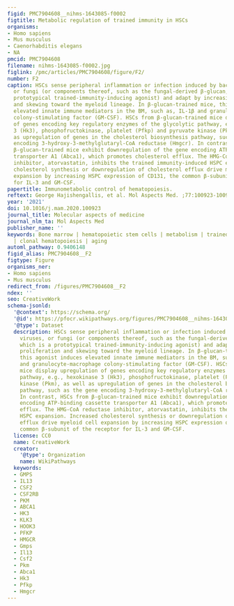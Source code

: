 ```yaml
---
figid: PMC7904608__nihms-1643085-f0002
figtitle: Metabolic regulation of trained immunity in HSCs
organisms:
- Homo sapiens
- Mus musculus
- Caenorhabditis elegans
- NA
pmcid: PMC7904608
filename: nihms-1643085-f0002.jpg
figlink: /pmc/articles/PMC7904608/figure/F2/
number: F2
caption: HSCs sense peripheral inflammation or infection induced by bacteria, viruses,
  or fungi (or components thereof, such as the fungal-derived β-glucan, which is a
  prototypical trained-immunity-inducing agonist) and adapt by increasing proliferation
  and skewing toward the myeloid lineage. In β-glucan-trained mice, this agonist induces
  elevated innate immune mediators in the BM, such as, IL-1β and granulocyte-macrophage
  colony-stimulating factor (GM-CSF). HSCs from β-glucan-trained mice display upregulation
  of genes encoding key regulatory enzymes of the glycolytic pathway, e.g., hexokinase
  3 (Hk3), phosphofructokinase, platelet (Pfkp) and pyruvate kinase (Pkm), as well
  as upregulation of genes in the cholesterol biosynthesis pathway, such as the gene
  encoding 3-hydroxy-3-methylglutaryl-CoA reductase (Hmgcr). In contrast, HSCs from
  β-glucan-trained mice exhibit downregulation of the gene encoding ATP-binding cassette
  transporter A1 (Abca1), which promotes cholesterol efflux. The HMG-CoA reductase
  inhibitor, atorvastatin, inhibits the trained immunity-induced HSPC expansion. Increased
  cholesterol synthesis or downregulation of cholesterol efflux drive myeloid cell
  expansion by increasing HSPC expression of CD131, the common β-subunit of the receptor
  for IL-3 and GM-CSF.
papertitle: Immunometabolic control of hematopoiesis.
reftext: George Hajishengallis, et al. Mol Aspects Med. ;77:100923-100923.
year: '2021'
doi: 10.1016/j.mam.2020.100923
journal_title: Molecular aspects of medicine
journal_nlm_ta: Mol Aspects Med
publisher_name: ''
keywords: Bone marrow | hematopoietic stem cells | metabolism | trained immunity/myelopoiesis
  | clonal hematopoiesis | aging
automl_pathway: 0.9406148
figid_alias: PMC7904608__F2
figtype: Figure
organisms_ner:
- Homo sapiens
- Mus musculus
redirect_from: /figures/PMC7904608__F2
ndex: ''
seo: CreativeWork
schema-jsonld:
  '@context': https://schema.org/
  '@id': https://pfocr.wikipathways.org/figures/PMC7904608__nihms-1643085-f0002.html
  '@type': Dataset
  description: HSCs sense peripheral inflammation or infection induced by bacteria,
    viruses, or fungi (or components thereof, such as the fungal-derived β-glucan,
    which is a prototypical trained-immunity-inducing agonist) and adapt by increasing
    proliferation and skewing toward the myeloid lineage. In β-glucan-trained mice,
    this agonist induces elevated innate immune mediators in the BM, such as, IL-1β
    and granulocyte-macrophage colony-stimulating factor (GM-CSF). HSCs from β-glucan-trained
    mice display upregulation of genes encoding key regulatory enzymes of the glycolytic
    pathway, e.g., hexokinase 3 (Hk3), phosphofructokinase, platelet (Pfkp) and pyruvate
    kinase (Pkm), as well as upregulation of genes in the cholesterol biosynthesis
    pathway, such as the gene encoding 3-hydroxy-3-methylglutaryl-CoA reductase (Hmgcr).
    In contrast, HSCs from β-glucan-trained mice exhibit downregulation of the gene
    encoding ATP-binding cassette transporter A1 (Abca1), which promotes cholesterol
    efflux. The HMG-CoA reductase inhibitor, atorvastatin, inhibits the trained immunity-induced
    HSPC expansion. Increased cholesterol synthesis or downregulation of cholesterol
    efflux drive myeloid cell expansion by increasing HSPC expression of CD131, the
    common β-subunit of the receptor for IL-3 and GM-CSF.
  license: CC0
  name: CreativeWork
  creator:
    '@type': Organization
    name: WikiPathways
  keywords:
  - GMPS
  - IL13
  - CSF2
  - CSF2RB
  - PKM
  - ABCA1
  - HK3
  - KLK3
  - HOOK3
  - PFKP
  - HMGCR
  - Gmps
  - Il13
  - Csf2
  - Pkm
  - Abca1
  - Hk3
  - Pfkp
  - Hmgcr
---
```

